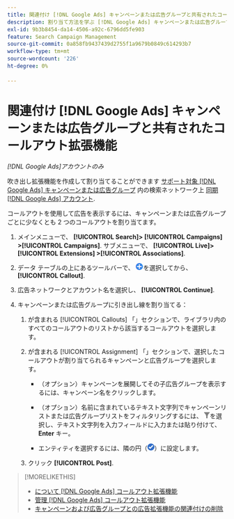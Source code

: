 ```yaml
---
title: 関連付け [!DNL Google Ads] キャンペーンまたは広告グループと共有されたコールアウト拡張機能
description: 割り当て方法を学ぶ [!DNL Google Ads] キャンペーンまたは広告グループに共有されたコールアウト拡張機能。
exl-id: 9b3b8454-da14-4506-a92c-6796dd5fe903
feature: Search Campaign Management
source-git-commit: 0a858fb9437439d2755f1a9679b0849c614293b7
workflow-type: tm+mt
source-wordcount: '226'
ht-degree: 0%

---
```


# 関連付け [!DNL Google Ads] キャンペーンまたは広告グループと共有されたコールアウト拡張機能

*[!DNL Google Ads]アカウントのみ*

吹き出し拡張機能を作成して割り当てることができます [サポート対象 [!DNL Google Ads] キャンペーンまたは広告グループ](/help/search-social-commerce/introduction/supported-inventory.md) 内の検索ネットワーク上 [同期 [!DNL Google Ads] アカウント](/help/search-social-commerce/campaign-management/accounts/ad-network-account-about.md).

コールアウトを使用して広告を表示するには、キャンペーンまたは広告グループごとに少なくとも 2 つのコールアウトを割り当てます。

1. メインメニューで、 **[!UICONTROL Search]> [!UICONTROL Campaigns] >[!UICONTROL Campaigns]**. サブメニューで、 **[!UICONTROL Live]> [!UICONTROL Extensions] >[!UICONTROL Associations]**.

1. データ テーブルの上にあるツールバーで、 ![作成](/help/search-social-commerce/assets/add.png "作成")を選択してから、 **[!UICONTROL Callout]**.

1. 広告ネットワークとアカウント名を選択し、 **[!UICONTROL Continue]**.

1. キャンペーンまたは広告グループに引き出し線を割り当てる：

   1. が含まれる [!UICONTROL Callouts] 「」セクションで、ライブラリ内のすべてのコールアウトのリストから該当するコールアウトを選択します。

   1. が含まれる [!UICONTROL Assignment] 「」セクションで、選択したコールアウトが割り当てられるキャンペーンと広告グループを選択します。

      * （オプション）キャンペーンを展開してその子広告グループを表示するには、キャンペーン名をクリックします。

      * （オプション）名前に含まれているテキスト文字列でキャンペーンリストまたは広告グループリストをフィルタリングするには、 ![フィルター](/help/search-social-commerce/assets/filter.png "フィルター")を選択し、テキスト文字列を入力フィールドに入力または貼り付けて、 **Enter** キー。

      * エンティティを選択するには、隣の円（![を選択](/help/search-social-commerce/assets/include.png "を選択")）に設定します。

   1. クリック **[!UICONTROL Post]**.

>[!MORELIKETHIS]
>
>* [について [!DNL Google Ads] コールアウト拡張機能](callout-extension-about.md)
>* [管理 [!DNL Google Ads] コールアウト拡張機能](callout-extension-manage.md)
>* [キャンペーンおよび広告グループとの広告拡張機能の関連付けの削除](/help/search-social-commerce/campaign-management/campaigns/ad-extension-association-delete.md)

